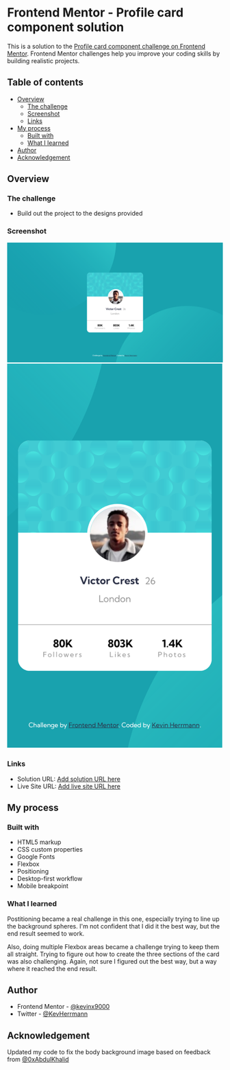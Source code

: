 # Frontend Mentor - Profile card component solution

This is a solution to the [Profile card component challenge on Frontend Mentor](https://www.frontendmentor.io/challenges/profile-card-component-cfArpWshJ). Frontend Mentor challenges help you improve your coding skills by building realistic projects. 

## Table of contents

- [Overview](#overview)
  - [The challenge](#the-challenge)
  - [Screenshot](#screenshot)
  - [Links](#links)
- [My process](#my-process)
  - [Built with](#built-with)
  - [What I learned](#what-i-learned)
- [Author](#author)
- [Acknowledgement](#acknowledgement)

## Overview

### The challenge

- Build out the project to the designs provided

### Screenshot

![My Desktop Screenshot](my-desktop-screenshot.png)
![My Mobile Screenshot](my-mobile-screenshot.png)


### Links

- Solution URL: [Add solution URL here](https://your-solution-url.com)
- Live Site URL: [Add live site URL here](https://your-live-site-url.com)

## My process

### Built with

- HTML5 markup
- CSS custom properties
- Google Fonts
- Flexbox
- Positioning
- Desktop-first workflow
- Mobile breakpoint

### What I learned

Postitioning became a real challenge in this one, especially trying to line up the background spheres. I'm not confident that I did it the best way, but the end result seemed to work.

Also, doing multiple Flexbox areas became a challenge trying to keep them all straight. Trying to figure out how to create the three sections of the card was also challenging. Again, not sure I figured out the best way, but a way where it reached the end result.

## Author

- Frontend Mentor - [@kevinx9000](https://www.frontendmentor.io/profile/kevinx9000)
- Twitter - [@KevHerrmann](https://www.twitter.com/KevHerrmann)

## Acknowledgement

Updated my code to fix the body background image based on feedback from [@0xAbdulKhalid](https://www.frontendmentor.io/profile/0xAbdulKhalid)